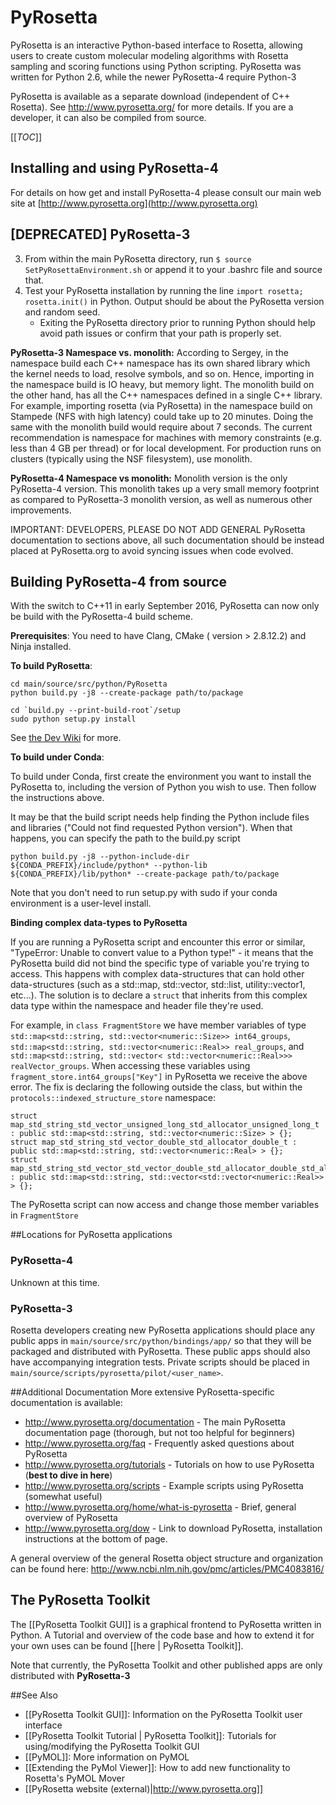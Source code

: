 # PyRosetta

PyRosetta is an interactive Python-based interface to Rosetta, allowing users to create custom molecular modeling algorithms with Rosetta sampling and scoring functions using Python scripting. PyRosetta was written for Python 2.6, while the newer PyRosetta-4 require Python-3

PyRosetta is available as a separate download (independent of C++ Rosetta). See <http://www.pyrosetta.org/> for more details.  If you are a developer, it can also be compiled from source.

[[_TOC_]]


## Installing and using PyRosetta-4
For details on how get and install PyRosetta-4 please consult our main web site at [http://www.pyrosetta.org](http://www.pyrosetta.org)

## [DEPRECATED] PyRosetta-3 ##
3. From within the main PyRosetta directory, run `$ source SetPyRosettaEnvironment.sh` or append it to your .bashrc file and source that.
4. Test your PyRosetta installation by running the line `import rosetta; rosetta.init()` in Python. Output should be about the PyRosetta version and random seed.
    - Exiting the PyRosetta directory prior to running Python should help avoid path issues or confirm that your path is properly set.


**PyRosetta-3 Namespace vs. monolith:** According to Sergey, in the namespace build each C++ namespace has its own shared library which the kernel needs to load, resolve symbols, and so on. 
Hence, importing in the namespace build is IO heavy, but memory light.
The monolith build on the other hand, has all the C++ namespaces defined in a single C++ library.
For example, importing rosetta (via PyRosetta) in the namespace build on Stampede (NFS with high latency) could take up to 20 minutes.
Doing the same with the monolith build would require about 7 seconds. 
The current recommendation is namespace for machines with memory constraints (e.g. less than 4 GB per thread) or for local development. 
For production runs on clusters (typically using the NSF filesystem), use monolith. 

**PyRosetta-4 Namespace vs monolith:** Monolith version is the only PyRosetta-4 version.  This monolith takes up a very small memory footprint as compared to PyRosetta-3 monolith version, as well as numerous other improvements.

<!--- BEGIN_INTERNAL -->

IMPORTANT: DEVELOPERS, PLEASE DO NOT ADD GENERAL PyRosetta documentation to sections above, all such documentation should be instead placed at PyRosetta.org to avoid syncing issues when code evolved.

## Building PyRosetta-4 from source

With the switch to C++11 in early September 2016, PyRosetta can now only be build with the PyRosetta-4 build scheme.

__Prerequisites__: You need to have Clang, CMake ( version > 2.8.12.2) and Ninja installed.

__To build PyRosetta__:

```
cd main/source/src/python/PyRosetta
python build.py -j8 --create-package path/to/package

cd `build.py --print-build-root`/setup
sudo python setup.py install
```
See [the Dev Wiki](https://wiki.rosettacommons.org/index.php/PyRosetta:build) for more.

__To build under Conda__:

To build under Conda, first create the environment you want to install the PyRosetta to, including the version of Python you wish to use. Then follow the instructions above. 

It may be that the build script needs help finding the Python include files and libraries ("Could not find requested Python version"). When that happens, you can specify the path to the build.py script

```
python build.py -j8 --python-include-dir ${CONDA_PREFIX}/include/python* --python-lib ${CONDA_PREFIX}/lib/python* --create-package path/to/package
```

Note that you don't need to run setup.py with sudo if your conda environment is a user-level install.

__Binding complex data-types to PyRosetta__

If you are running a PyRosetta script and encounter this error or similar, "TypeError: Unable to convert value to a Python type!" - it means that the PyRosetta build did not bind the specific type of variable you're trying to access.  This happens with complex data-structures that can hold other data-structures (such as a std::map, std::vector, std::list, utility::vector1, etc...).  The solution is to declare a `struct` that inherits from this complex data type within the namespace and header file they're used.  

For example, in `class FragmentStore` we have member variables of type `std::map<std::string, std::vector<numeric::Size>> int64_groups`, `std::map<std::string, std::vector<numeric::Real>> real_groups`, and `std::map<std::string, std::vector< std::vector<numeric::Real>>> realVector_groups`.  When accessing these variables using `fragment_store.int64_groups["Key"]` in PyRosetta we receive the above error. The fix is declaring the following outside the class, but within the `protocols::indexed_structure_store` namespace:

```
struct map_std_string_std_vector_unsigned_long_std_allocator_unsigned_long_t : public std::map<std::string, std::vector<numeric::Size> > {};
struct map_std_string_std_vector_double_std_allocator_double_t : public std::map<std::string, std::vector<numeric::Real> > {};
struct map_std_string_std_vector_std_vector_double_std_allocator_double_std_allocator_std_vector_double_std_allocator_double_t : public std::map<std::string, std::vector<std::vector<numeric::Real>> > {};
```

The PyRosetta script can now access and change those member variables in `FragmentStore`

##Locations for PyRosetta applications

### PyRosetta-4 ###
Unknown at this time.

### PyRosetta-3 ###
Rosetta developers creating new PyRosetta applications should place any public apps in `main/source/src/python/bindings/app/` so that they will be packaged and distributed with PyRosetta. These public apps should also have accompanying integration tests. Private scripts should be placed in `main/source/scripts/pyrosetta/pilot/<user_name>`. 

<!--- END_INTERNAL -->

##Additional Documentation
More extensive PyRosetta-specific documentation is available:
* <http://www.pyrosetta.org/documentation> - The main PyRosetta documentation page (thorough, but not too helpful for beginners)
* <http://www.pyrosetta.org/faq> - Frequently asked questions about PyRosetta
* <http://www.pyrosetta.org/tutorials> - Tutorials on how to use PyRosetta (**best to dive in here**)
* <http://www.pyrosetta.org/scripts> - Example scripts using PyRosetta (somewhat useful)
* <http://www.pyrosetta.org/home/what-is-pyrosetta> - Brief, general overview of PyRosetta
* <http://www.pyrosetta.org/dow> - Link to download PyRosetta, installation instructions at the bottom of page.

A general overview of the general Rosetta object structure and organization can be found here: http://www.ncbi.nlm.nih.gov/pmc/articles/PMC4083816/

## The PyRosetta Toolkit

The [[PyRosetta Toolkit GUI]] is a graphical frontend to PyRosetta written in Python.  A Tutorial and overview of the code base and how to extend it for your own uses can be found [[here | PyRosetta Toolkit]].

Note that currently, the PyRosetta Toolkit and other published apps are only distributed with __PyRosetta-3__

##See Also

* [[PyRosetta Toolkit GUI]]: Information on the PyRosetta Toolkit user interface
* [[PyRosetta Toolkit Tutorial | PyRosetta Toolkit]]: Tutorials for using/modifying the PyRosetta Toolkit GUI
* [[PyMOL]]: More information on PyMOL
* [[Extending the PyMol Viewer]]: How to add new functionality to Rosetta's PyMOL Mover
* [[PyRosetta website (external)|http://www.pyrosetta.org]]